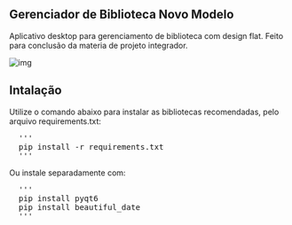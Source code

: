 ## Gerenciador de Biblioteca Novo Modelo
Aplicativo desktop para gerenciamento de biblioteca com design flat. Feito para conclusão da materia de projeto integrador.

![img](https://imgur.com/a/rHyJvuP)

## Intalação
Utilize o comando abaixo para instalar as bibliotecas recomendadas, pelo arquivo requirements.txt:
<pre>
  '''
  pip install -r requirements.txt
  '''
</pre>

Ou instale separadamente com:
<pre>
  '''
  pip install pyqt6
  pip install beautiful_date
  '''
</pre>

